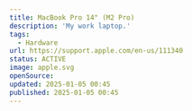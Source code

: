 ```yaml
---
title: MacBook Pro 14" (M2 Pro)
description: 'My work laptop.'
tags:
  - Hardware
url: https://support.apple.com/en-us/111340
status: ACTIVE
image: apple.svg
openSource:
updated: 2025-01-05 00:45
published: 2025-01-05 00:45
---
```

